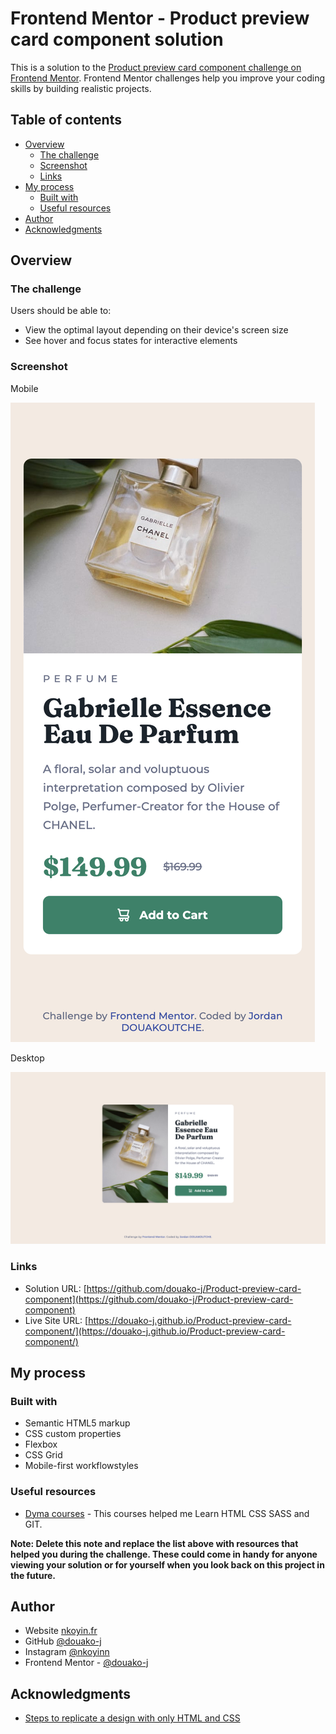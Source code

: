# Frontend Mentor - Product preview card component solution

This is a solution to the [Product preview card component challenge on Frontend Mentor](https://www.frontendmentor.io/challenges/product-preview-card-component-GO7UmttRfa). Frontend Mentor challenges help you improve your coding skills by building realistic projects.

## Table of contents

- [Overview](#overview)
  - [The challenge](#the-challenge)
  - [Screenshot](#screenshot)
  - [Links](#links)
- [My process](#my-process)
  - [Built with](#built-with)
  - [Useful resources](#useful-resources)
- [Author](#author)
- [Acknowledgments](#acknowledgments)

## Overview

### The challenge

Users should be able to:

- View the optimal layout depending on their device's screen size
- See hover and focus states for interactive elements

### Screenshot

Mobile

![Mobile](./screenshot-mobile.png)

Desktop

![Desktop](./screenshot-desktop.png)

### Links

- Solution URL: [https://github.com/douako-j/Product-preview-card-component](https://github.com/douako-j/Product-preview-card-component)
- Live Site URL: [https://douako-j.github.io/Product-preview-card-component/](https://douako-j.github.io/Product-preview-card-component/)

## My process

### Built with

- Semantic HTML5 markup
- CSS custom properties
- Flexbox
- CSS Grid
- Mobile-first workflowstyles

### Useful resources

- [Dyma courses](https://dyma.fr/) - This courses helped me Learn HTML CSS SASS and GIT.

**Note: Delete this note and replace the list above with resources that helped you during the challenge. These could come in handy for anyone viewing your solution or for yourself when you look back on this project in the future.**

## Author

- Website [nkoyin.fr](http://www.nkoyin.fr/)
- GitHub [@douako-j](https://github.com/douako-j)
- Instagram [@nkoyinn](https://www.instagram.com/nkoyinn/)
- Frontend Mentor - [@douako-j](https://www.frontendmentor.io/profile/douako-j)

## Acknowledgments

- [Steps to replicate a design with only HTML and CSS](https://devchallenges-blogs.web.app/how-to-replicate-design/)
